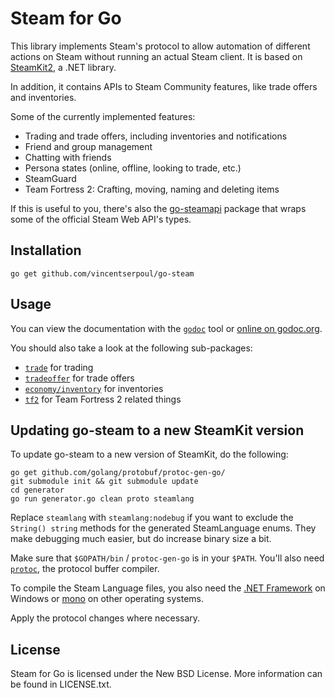 # Steam for Go

This library implements Steam's protocol to allow automation of different actions on Steam without running an actual Steam client. It is based on [SteamKit2](https://github.com/SteamRE/SteamKit), a .NET library.

In addition, it contains APIs to Steam Community features, like trade offers and inventories.

Some of the currently implemented features:

  * Trading and trade offers, including inventories and notifications
  * Friend and group management
  * Chatting with friends
  * Persona states (online, offline, looking to trade, etc.)
  * SteamGuard
  * Team Fortress 2: Crafting, moving, naming and deleting items

If this is useful to you, there's also the [go-steamapi](https://github.com/vincentserpoul/go-steamapi) package that wraps some of the official Steam Web API's types.

## Installation

    go get github.com/vincentserpoul/go-steam

## Usage

You can view the documentation with the [`godoc`](http://golang.org/cmd/godoc) tool or
[online on godoc.org](http://godoc.org/github.com/vincentserpoul/go-steam).

You should also take a look at the following sub-packages:

  * [`trade`](http://godoc.org/github.com/vincentserpoul/go-steam/trade) for trading
  * [`tradeoffer`](http://godoc.org/github.com/vincentserpoul/go-steam/tradeoffer) for trade offers
  * [`economy/inventory`](http://godoc.org/github.com/vincentserpoul/go-steam/economy/inventory) for inventories
  * [`tf2`](http://godoc.org/github.com/vincentserpoul/go-steam/tf2) for Team Fortress 2 related things

## Updating go-steam to a new SteamKit version

To update go-steam to a new version of SteamKit, do the following:

	go get github.com/golang/protobuf/protoc-gen-go/
    git submodule init && git submodule update
    cd generator
    go run generator.go clean proto steamlang

Replace `steamlang` with `steamlang:nodebug` if you want to exclude the `String() string` methods
for the generated SteamLanguage enums. They make debugging much easier, but do increase binary size a bit.

Make sure that `$GOPATH/bin` / `protoc-gen-go` is in your `$PATH`. You'll also need [`protoc`](https://code.google.com/p/protobuf/downloads/list), the protocol buffer compiler.

To compile the Steam Language files, you also need the [.NET Framework](https://www.microsoft.com/net/downloads)
on Windows or [mono](http://www.go-mono.com/mono-downloads/download.html) on other operating systems.

Apply the protocol changes where necessary.

## License

Steam for Go is licensed under the New BSD License. More information can be found in LICENSE.txt.